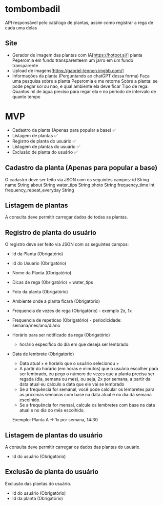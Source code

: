 # tombombadil
API responsável pelo catálogo de plantas, assim como registrar a rega de cada uma delas

## Site
- Gerador de imagem das plantas com IA[https://hotpot.ai/]
   planta Peperomia em fundo transparenteem um jarro em um fundo transparente
- Upload de imagens[https://gabriel-lennon.imgbb.com/]
- Informações da planta (Perguntando ao chatGPT dessa forma)
   Faça uma pesquisa sobre a planta Peperomia e me retorne 
   Sobre a planta: se pode pegar sol ou nao, e qual ambiente ela deve ficar
   Tipo de rega: Quantos ml de água preciso para regar ela e no período de intervalo de quanto tempo

   
# MVP

 - Cadastro da planta (Apenas para popular a base) ✅
 - Listagem de plantas ✅
 - Registro de planta do usuário ✅
 - Listagem de plantas do usuário ✅
 - Exclusão de planta do usuário ✅


## Cadastro da planta (Apenas para popular a base)

O cadastro deve ser feito via JSON com os seguintes campos:
  id                        String
  name                      String
  about                     String
  water_tips                String
  photo                     String
  frequency_time            Int
  frequency_repeat_everyday String

## Listagem de plantas

A consulta deve permitir carregar dados de todas as plantas. 

## Registro de planta do usuário

O registro deve ser feito via JSON com os seguintes campos:

 - Id da Planta (Obrigatório)
 - Id do Usuário (Obrigatório)
 - Nome da Planta (Obrigatório)
 - Dicas de rega (Obrigatório) = water_tips
 - Foto da planta (Obrigatório)
 - Ambiente onde a planta ficará (Obrigatório)
 - Frequencia de vezes de rega (Obrigatório) - exemplo 2x, 1x
 - Frequencia de repeticao (Obrigatório) - periodicidade: semana/mes/ano/diário

 - Horário para ser notificado da rega (Obrigatório)
    * horário específico do dia em que deseja ser lembrado
 - Data de lembrete (Obrigatorio) 
    * Data atual +  e horário que o usuário selecionou + 
    * A partir do horário (em horas e minutos) que o usuário escolher para ser lembrado, eu pego o número de vezes que a planta precisa ser regada (dia, semana ou mes), ou seja, 2x por semana, a partir da data atual eu calculo a data que ele vai se lembrado
    * Se a frequência for semanal, você pode calcular os lembretes para as próximas semanas com base na data atual e no dia da semana escolhido.
    * Se a frequência for mensal, calcule os lembretes com base na data atual e no dia do mês escolhido.

    Exemplo:
    Planta A -> 1x por semana, 14:30

## Listagem de plantas do usuário

A consulta deve permitir carregar os dados das plantas do usuário.
 - Id do usuário (Obrigatório)


## Exclusão de planta do usuário

Exclusão das plantas do usuário.
 - Id do usuário (Obrigatório)
 - Id da planta (Obrigatório)